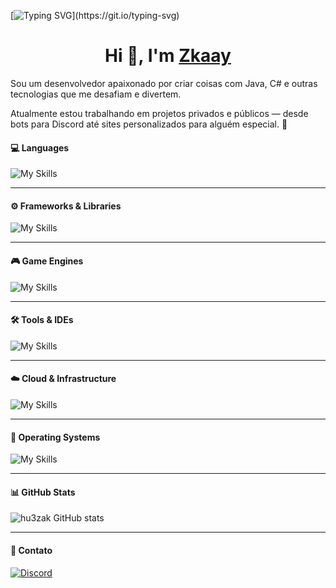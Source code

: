 [![Typing SVG](https://readme-typing-svg.demolab.com?font=Fira+Code&duration=3600&pause=3000&color=F7F7F7&width=435&lines=Welcome+to+Zkaay+GitHub+profile.)](https://git.io/typing-svg)

<h1 align="center">Hi 👋, I'm <a href="https://github.com/hu3zak" target="blank">
Zkaay</a></h1>

Sou um desenvolvedor apaixonado por criar coisas com Java, C# e outras tecnologias que me desafiam e divertem.

Atualmente estou trabalhando em projetos privados e públicos — desde bots para Discord até sites personalizados para alguém especial. 🚀

<h4>💻 Languages</h4>

![My Skills](https://skillicons.dev/icons?i=js,html,css,cs,php,python,java,lua)

---

<h4>⚙️ Frameworks & Libraries</h4>

![My Skills](https://skillicons.dev/icons?i=react,nextjs,django,dotnet,discordjs,nodejs,npm)

---

<h4>🎮 Game Engines</h4>

![My Skills](https://skillicons.dev/icons?i=unity,unreal,godot,gamemakerstudio,robloxstudio)

---

<h4>🛠️ Tools & IDEs</h4>

![My Skills](https://skillicons.dev/icons?i=vscode,visualstudio,pycharm,androidstudio,github,git,figma,notion,wordpress,vercel,discord,replit)

---

<h4>☁️ Cloud & Infrastructure</h4>

![My Skills](https://skillicons.dev/icons?i=azure,cloudflare,docker,dynamodb)

---

<h4>🐧 Operating Systems</h4>

![My Skills](https://skillicons.dev/icons?i=linux,mint,ubuntu,arch,kali)

---

<h4>📊 GitHub Stats</h4>

![hu3zak GitHub stats](https://github-readme-stats.vercel.app/api?username=hu3zak&show_icons=true&bg_color=00000000&text_color=ffffff&icon_color=ffffff&title_color=c0c0c0)


---

<h4> 📱 Contato </h4>

<div>
  <a href="https://discord.com/users/1306189680156344432" target="_blank" rel="noopener noreferrer">
    <img src="https://img.shields.io/badge/Discord-7289DA?style=for-the-badge&logo=discord&logoColor=white" alt="Discord">
  </a>
</div>